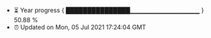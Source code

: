 - ⏳ Year progress { ███████████████▁▁▁▁▁▁▁▁▁▁▁▁▁▁▁ } 50.88 %
- ⏰ Updated on Mon, 05 Jul 2021 17:24:04 GMT

